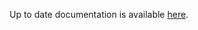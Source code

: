 <!-- DO NOT EDIT THIS FILE MANUALLY -->
<!-- Please read https://github.com/linuxserver/docker-webtop/blob/ubuntu-openbox/.github/CONTRIBUTING.md -->
Up to date documentation is available [here](https://github.com/linuxserver/docker-webtop/blob/master/README.md).
